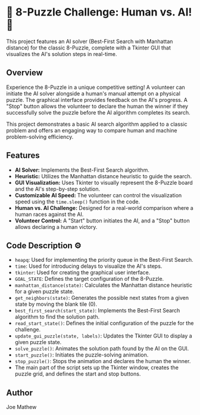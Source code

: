 # 🧩 8-Puzzle Challenge: Human vs. AI! 🤖

This project features an AI solver (Best-First Search with Manhattan distance) for the classic 8-Puzzle, complete with a Tkinter GUI that visualizes the AI's solution steps in real-time.

## Overview

Experience the 8-Puzzle in a unique competitive setting! A volunteer can initiate the AI solver alongside a human's manual attempt on a physical puzzle. The graphical interface provides feedback on the AI's progress. A "Stop" button allows the volunteer to declare the human the winner if they successfully solve the puzzle before the AI algorithm completes its search.

This project demonstrates a basic AI search algorithm applied to a classic problem and offers an engaging way to compare human and machine problem-solving efficiency.

## Features 

* **AI Solver:** Implements the Best-First Search algorithm.
* **Heuristic:** Utilizes the Manhattan distance heuristic to guide the search.
* **GUI Visualization:** Uses Tkinter to visually represent the 8-Puzzle board and the AI's step-by-step solution.
* **Customizable AI Speed:** The volunteer can control the visualization speed using the `time.sleep()` function in the code.
* **Human vs. AI Challenge:** Designed for a real-world comparison where a human races against the AI.
* **Volunteer Control:** A "Start" button initiates the AI, and a "Stop" button allows declaring a human victory.

## Code Description ⚙️

* `heapq`: Used for implementing the priority queue in the Best-First Search.
* `time`: Used for introducing delays to visualize the AI's steps.
* `tkinter`: Used for creating the graphical user interface.
* `GOAL_STATE`: Defines the target configuration of the 8-Puzzle.
* `manhattan_distance(state)`: Calculates the Manhattan distance heuristic for a given puzzle state.
* `get_neighbors(state)`: Generates the possible next states from a given state by moving the blank tile (0).
* `best_first_search(start_state)`: Implements the Best-First Search algorithm to find the solution path.
* `read_start_state()`: Defines the initial configuration of the puzzle for the challenge.
* `update_gui_puzzle(state, labels)`: Updates the Tkinter GUI to display a given puzzle state.
* `solve_puzzle()`: Animates the solution path found by the AI on the GUI.
* `start_puzzle()`: Initiates the puzzle-solving animation.
* `stop_puzzle()`: Stops the animation and declares the human the winner.
* The main part of the script sets up the Tkinter window, creates the puzzle grid, and defines the start and stop buttons.

## Author

Joe Mathew
